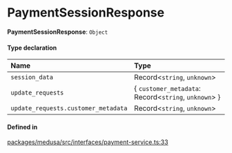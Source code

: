# PaymentSessionResponse

 **PaymentSessionResponse**: `Object`

#### Type declaration

| Name | Type |
| :------ | :------ |
| `session_data` | Record<`string`, `unknown`\> |
| `update_requests` | { `customer_metadata`: Record<`string`, `unknown`\>  } |
| `update_requests.customer_metadata` | Record<`string`, `unknown`\> |

#### Defined in

[packages/medusa/src/interfaces/payment-service.ts:33](https://github.com/medusajs/medusa/blob/3d9f5ae63/packages/medusa/src/interfaces/payment-service.ts#L33)
